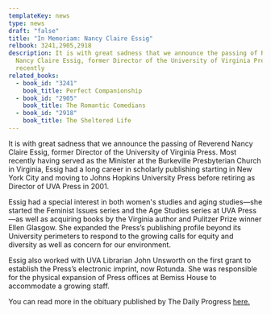 ```yaml
---
templateKey: news
type: news
draft: "false"
title: "In Memoriam: Nancy Claire Essig"
relbook: 3241,2905,2918
description: It is with great sadness that we announce the passing of Reverend
  Nancy Claire Essig, former Director of the University of Virginia Press. Most
  recently
related_books:
  - book_id: "3241"
    book_title: Perfect Companionship
  - book_id: "2905"
    book_title: The Romantic Comedians
  - book_id: "2918"
    book_title: The Sheltered Life
---
```

It is with great sadness that we announce the passing of Reverend Nancy Claire Essig, former Director of the University of Virginia Press. Most recently having served as the Minister at the Burkeville Presbyterian Church in Virginia, Essig had a long career in scholarly publishing starting in New York City and moving to Johns Hopkins University Press before retiring as Director of UVA Press in 2001.

Essig had a special interest in both women's studies and aging studies—she started the Feminist Issues series and the Age Studies series at UVA Press—as well as acquiring books by the Virginia author and Pulitzer Prize winner Ellen Glasgow. She expanded the Press’s publishing profile beyond its University perimeters to respond to the growing calls for equity and diversity as well as concern for our environment.

Essig also worked with UVA Librarian John Unsworth on the first grant to establish the Press’s electronic imprint, now Rotunda. She was responsible for the physical expansion of Press offices at Bemiss House to accommodate a growing staff.

You can read more in the obituary published by The Daily Progress [here.](https://www.legacy.com/us/obituaries/dailyprogress/name/nancy-essig-obituary?pid=197018547)